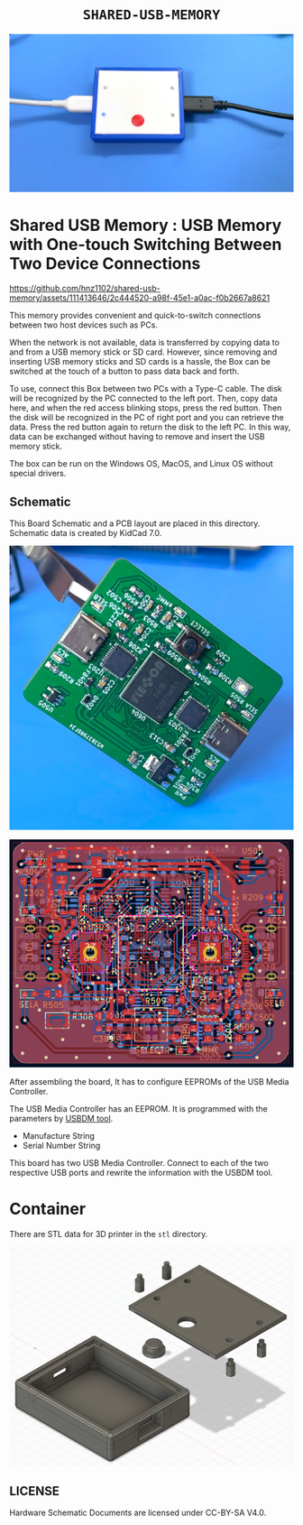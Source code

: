 <div align="center">
  <h1><code>SHARED-USB-MEMORY</code></h1>
  <p>
    <img src="doc/front.jpg"/>
  </p>
</div>

# Shared USB Memory : USB Memory with One-touch Switching Between Two Device Connections

https://github.com/hnz1102/shared-usb-memory/assets/111413646/2c444520-a98f-45e1-a0ac-f0b2667a8621

This memory provides convenient and quick-to-switch connections between two host devices such as PCs.

When the network is not available, data is transferred by copying data to and from a USB memory stick or SD card. However, since removing and inserting USB memory sticks and SD cards is a hassle, the Box can be switched at the touch of a button to pass data back and forth.

To use, connect this Box between two PCs with a Type-C cable. The disk will be recognized by the PC connected to the left port. Then, copy data here, and when the red access blinking stops, press the red button. Then the disk will be recognized in the PC of right port and you can retrieve the data. Press the red button again to return the disk to the left PC. In this way, data can be exchanged without having to remove and insert the USB memory stick.

The box can be run on the Windows OS, MacOS, and Linux OS without special drivers.


## Schematic

This Board Schematic and a PCB layout are placed in this directory. 
Schematic data is created by KidCad 7.0.

![PCB](doc/board.jpg)

![PCB Layout](doc/pcblayout.png)

After assembling the board, It has to configure EEPROMs of the USB Media Controller.

The USB Media Controller has an EEPROM. It is programmed with the parameters by [USBDM tool](https://www.microchip.com/en-us/software-library/usbdm-tool).

- Manufacture String
- Serial Number String

This board has two USB Media Controller. Connect to each of the two respective USB ports and rewrite the information with the USBDM tool. 

# Container

There are STL data for 3D printer in the `stl` directory.

![container](doc/3ddata.png)


## LICENSE
Hardware Schematic Documents are licensed under CC-BY-SA V4.0.

